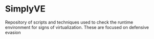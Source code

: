 # SimplyVE
Repository of scripts and techniques used to check the runtime environment for signs of virtualization. These are focused on defensive evasion
